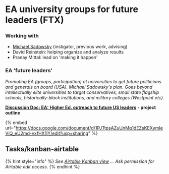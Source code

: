 # EA university groups for future leaders (FTX)

### **Working with**

* [Michael Sadowsky](https://www.linkedin.com/in/michael-sadowsky-819528b0/) (instigator, previous work, advising)
* David Reinstein: helping organize and analyze results
* Pranay Mittal: lead on 'making it happen'

### **EA 'future leaders'**

_Promoting EA (groups, participation) at universities to get future politicians and generals on board (USA). Michael Sadowsky's plan. Goes beyond intellectually elite universities to target conservatives, small state flagship schools, historically-black institutions, and military colleges (Westpoint etc)._

[**Discussion Doc: EA: Higher Ed. outreach to future US leaders**](https://docs.google.com/document/d/1PJTtpsAZuUnMq1dEZsKEXymIeViQ\_eU2md-vxfHX1lY/edit?usp=sharing) **- project outline**

{% embed url="https://docs.google.com/document/d/1PJTtpsAZuUnMq1dEZsKEXymIeViQ_eU2md-vxfHX1lY/edit?usp=sharing" %}



## Tasks/kanban-airtable

{% hint style="info" %}
_See_ [_Airtable Kanban_ _view_](https://airtable.com/shrbUh98X03j0WNoX) _… Ask permission for Airtable edit access._
{% endhint %}

##
